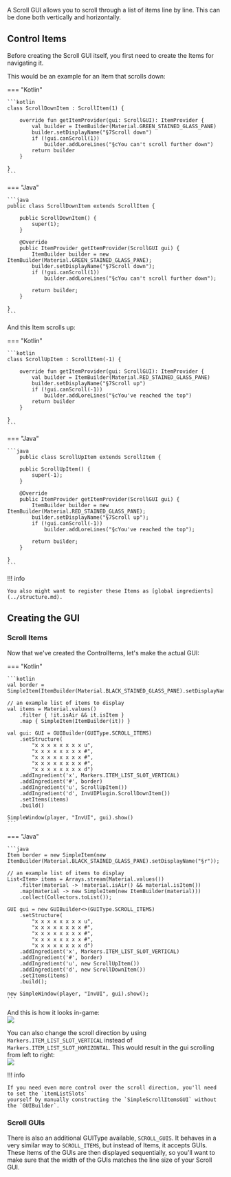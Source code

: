 A Scroll GUI allows you to scroll through a list of items line by line.
This can be done both vertically and horizontally.

## Control Items

Before creating the Scroll GUI itself, you first need to create the Items for navigating it.

This would be an example for an Item that scrolls down:

=== "Kotlin"

    ```kotlin
    class ScrollDownItem : ScrollItem(1) {
        
        override fun getItemProvider(gui: ScrollGUI): ItemProvider {
            val builder = ItemBuilder(Material.GREEN_STAINED_GLASS_PANE)
            builder.setDisplayName("§7Scroll down")
            if (!gui.canScroll(1))
                builder.addLoreLines("§cYou can't scroll further down")
            return builder
        }
        
    }
    ```

=== "Java"

    ```java
    public class ScrollDownItem extends ScrollItem {
        
        public ScrollDownItem() {
            super(1);
        }
        
        @Override
        public ItemProvider getItemProvider(ScrollGUI gui) {
            ItemBuilder builder = new ItemBuilder(Material.GREEN_STAINED_GLASS_PANE);
            builder.setDisplayName("§7Scroll down");
            if (!gui.canScroll(1))
                builder.addLoreLines("§cYou can't scroll further down");
            
            return builder;
        }
        
    }
    ```

And this Item scrolls up:

=== "Kotlin"

    ```kotlin
    class ScrollUpItem : ScrollItem(-1) {
        
        override fun getItemProvider(gui: ScrollGUI): ItemProvider {
            val builder = ItemBuilder(Material.RED_STAINED_GLASS_PANE)
            builder.setDisplayName("§7Scroll up")
            if (!gui.canScroll(-1))
                builder.addLoreLines("§cYou've reached the top")
            return builder
        }
        
    }
    ```

=== "Java"

    ```java
        public class ScrollUpItem extends ScrollItem {
        
        public ScrollUpItem() {
            super(-1);
        }
        
        @Override
        public ItemProvider getItemProvider(ScrollGUI gui) {
            ItemBuilder builder = new ItemBuilder(Material.RED_STAINED_GLASS_PANE);
            builder.setDisplayName("§7Scroll up");
            if (!gui.canScroll(-1))
                builder.addLoreLines("§cYou've reached the top");
            
            return builder;
        }
        
    }
    ```

!!! info

    You also might want to register these Items as [global ingredients](../structure.md).

## Creating the GUI

### Scroll Items

Now that we've created the ControlItems, let's make the actual GUI:

=== "Kotlin"

    ```kotlin
    val border = SimpleItem(ItemBuilder(Material.BLACK_STAINED_GLASS_PANE).setDisplayName("§r"))
    
    // an example list of items to display
    val items = Material.values()
        .filter { !it.isAir && it.isItem }
        .map { SimpleItem(ItemBuilder(it)) }

    val gui: GUI = GUIBuilder(GUIType.SCROLL_ITEMS)
        .setStructure(
            "x x x x x x x x u",
            "x x x x x x x x #",
            "x x x x x x x x #",
            "x x x x x x x x #",
            "x x x x x x x x d")
        .addIngredient('x', Markers.ITEM_LIST_SLOT_VERTICAL)
        .addIngredient('#', border)
        .addIngredient('u', ScrollUpItem())
        .addIngredient('d', InvUIPlugin.ScrollDownItem())
        .setItems(items)
        .build()
    
    SimpleWindow(player, "InvUI", gui).show()
    ```

=== "Java"

    ```java
    Item border = new SimpleItem(new ItemBuilder(Material.BLACK_STAINED_GLASS_PANE).setDisplayName("§r"));
    
    // an example list of items to display
    List<Item> items = Arrays.stream(Material.values())
        .filter(material -> !material.isAir() && material.isItem())
        .map(material -> new SimpleItem(new ItemBuilder(material)))
        .collect(Collectors.toList());
    
    GUI gui = new GUIBuilder<>(GUIType.SCROLL_ITEMS)
        .setStructure(
            "x x x x x x x x u",
            "x x x x x x x x #",
            "x x x x x x x x #",
            "x x x x x x x x #",
            "x x x x x x x x d")
        .addIngredient('x', Markers.ITEM_LIST_SLOT_VERTICAL)
        .addIngredient('#', border)
        .addIngredient('u', new ScrollUpItem())
        .addIngredient('d', new ScrollDownItem())
        .setItems(items)
        .build();
            
    new SimpleWindow(player, "InvUI", gui).show();
    ```

And this is how it looks in-game:  
![](https://i.imgur.com/UhVPGRq.gif)

You can also change the scroll direction by using `Markers.ITEM_LIST_SLOT_VERTICAL` instead of `Markers.ITEM_LIST_SLOT_HORIZONTAL`.
This would result in the gui scrolling from left to right:  
![](https://i.imgur.com/HoeAhyx.gif)

!!! info

    If you need even more control over the scroll direction, you'll need to set the `itemListSlots`
    yourself by manually constructing the `SimpleScrollItemsGUI` without the `GUIBuilder`.

### Scroll GUIs

There is also an additional GUIType available, `SCROLL_GUIS`.
It behaves in a very similar way to `SCROLL_ITEMS`, but instead of Items, it accepts GUIs.
These Items of the GUIs are then displayed sequentially, so you'll want to make sure that the width of the GUIs matches the line size of your Scroll GUI.
